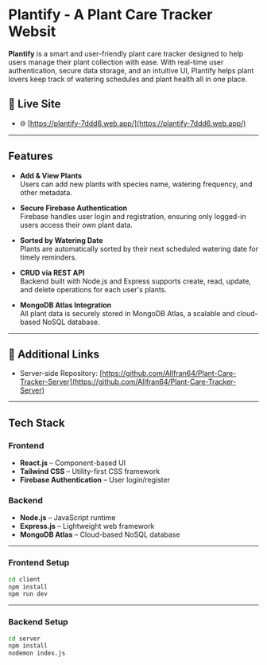 # Plantify - A Plant Care Tracker Websit

**Plantify** is a smart and user-friendly plant care tracker designed to help users manage their plant collection with ease. With real-time user authentication, secure data storage, and an intuitive UI, Plantify helps plant lovers keep track of watering schedules and plant health all in one place.

## 🔗 Live Site
- 🌐 [https://plantify-7ddd6.web.app/](https://plantify-7ddd6.web.app/)

---

## Features

- **Add & View Plants**  
  Users can add new plants with species name, watering frequency, and other metadata.

- **Secure Firebase Authentication**  
  Firebase handles user login and registration, ensuring only logged-in users access their own plant data.

- **Sorted by Watering Date**  
  Plants are automatically sorted by their next scheduled watering date for timely reminders.

- **CRUD via REST API**  
  Backend built with Node.js and Express supports create, read, update, and delete operations for each user's plants.

- **MongoDB Atlas Integration**  
  All plant data is securely stored in MongoDB Atlas, a scalable and cloud-based NoSQL database.

---

## 🔗 Additional Links

- Server-side Repository: [https://github.com/AlIfran64/Plant-Care-Tracker-Server](https://github.com/AlIfran64/Plant-Care-Tracker-Server)

---

## Tech Stack

### Frontend
- **React.js** – Component-based UI
- **Tailwind CSS** – Utility-first CSS framework
- **Firebase Authentication** – User login/register

### Backend
- **Node.js** – JavaScript runtime
- **Express.js** – Lightweight web framework
- **MongoDB Atlas** – Cloud-based NoSQL database

---

### Frontend Setup

```bash
cd client
npm install
npm run dev
```
---

### Backend Setup

```bash
cd server
npm install
nodemon index.js
```
